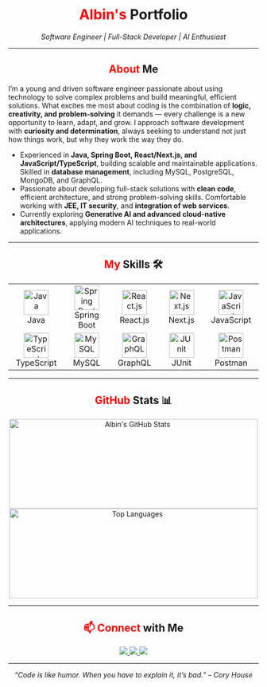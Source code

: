 <h1 align="center">
  <span style="color:red">Albin's</span> Portfolio
</h1>

<p align="center">
  <em>Software Engineer | Full-Stack Developer | AI Enthusiast</em>
</p>


---

<!-- ====== ABOUT ME ====== -->
<h2 align="center">
  <span style="color:red">About</span> Me 
</h2>

I’m a young and driven software engineer passionate about using technology to solve complex problems and build meaningful, efficient solutions. What excites me most about coding is the combination of **logic, creativity, and problem-solving** it demands — every challenge is a new opportunity to learn, adapt, and grow. I approach software development with **curiosity and determination**, always seeking to understand not just how things work, but why they work the way they do.

- Experienced in **Java, Spring Boot, React/Next.js, and JavaScript/TypeScript**, building scalable and maintainable applications. Skilled in **database management**, including MySQL, PostgreSQL, MongoDB, and GraphQL.
- Passionate about developing full-stack solutions with **clean code**, efficient architecture, and strong problem-solving skills. Comfortable working with **JEE, IT security**, and **integration of web services**.
- Currently exploring **Generative AI and advanced cloud-native architectures**, applying modern AI techniques to real-world applications.


---

<!-- ====== SKILLS ====== -->
<h2 align="center">
  <span style="color:red">My</span> Skills 🛠️
</h2>

<p align="center"> 
<table align="center"> 
  <tr> 
    <td align="center" width="150"><img src="https://go-skill-icons.vercel.app/api/icons?i=java&theme=dark" alt="Java" height="50"/><br>Java</td>
    <td align="center" width="150"><img src="https://go-skill-icons.vercel.app/api/icons?i=spring&theme=dark" alt="Spring Boot" height="50"/><br>Spring Boot</td> 
    <td align="center" width="150"><img src="https://go-skill-icons.vercel.app/api/icons?i=react&theme=dark" alt="React.js" height="50"/><br>React.js</td>
    <td align="center" width="150"><img src="https://go-skill-icons.vercel.app/api/icons?i=next&theme=dark" alt="Next.js" height="50"/><br>Next.js</td> 
    <td align="center" width="150"><img src="https://go-skill-icons.vercel.app/api/icons?i=javascript&theme=dark" alt="JavaScript" height="50"/><br>JavaScript</td>
  </tr> 
  <tr> 
    <td align="center" width="150"><img src="https://go-skill-icons.vercel.app/api/icons?i=typescript&theme=dark" alt="TypeScript" height="50"/><br>TypeScript</td>
    <td align="center" width="150"><img src="https://go-skill-icons.vercel.app/api/icons?i=mysql&theme=dark" alt="MySQL" height="50"/><br>MySQL</td>
    <td align="center" width="150"><img src="https://go-skill-icons.vercel.app/api/icons?i=graphql&theme=dark" alt="GraphQL" height="50"/><br>GraphQL</td> 
    <td align="center" width="150"><img src="https://go-skill-icons.vercel.app/api/icons?i=junit&theme=dark" alt="JUnit" height="50"/><br>JUnit</td>
    <td align="center" width="150"><img src="https://go-skill-icons.vercel.app/api/icons?i=postman&theme=dark" alt="Postman" height="50"/><br>Postman</td> 
 </tr> 
</table> 
</p>

---

<!-- ====== GITHUB STATS ====== -->
<h2 align="center">
  <span style="color:red">GitHub</span> Stats 📊
</h2>

<p align="center">
  <img 
    src="https://github-readme-stats.vercel.app/api?username=AlbinKL1&show_icons=true&theme=radical" 
    alt="Albin's GitHub Stats" 
    height="180" 
    width="500"
  />
  <img 
    src="https://github-readme-stats.vercel.app/api/top-langs/?username=AlbinKL1&layout=compact&theme=radical" 
    alt="Top Languages" 
    height="180" 
    width="500"
  />
</p>

---

<!-- ====== CONTACT ====== -->
<h2 align="center">
  <span style="color:red">📫 Connect</span> with Me 
</h2>

<p align="center">
  <a href="https://github.com/AlbinKL1" target="_blank">
    <img src="https://img.shields.io/badge/GitHub-%2312100E.svg?style=for-the-badge&logo=github&logoColor=white"/>
  </a>
  <a href="https://www.linkedin.com/in/albin-kaufeldt-l%C3%B6nn-476144234/" target="_blank">
    <img src="https://img.shields.io/badge/LinkedIn-%230077B5.svg?style=for-the-badge&logo=linkedin&logoColor=white"/>
  </a>
  <a href="mailto:albin.kaufeldt.lonn@outlook.com">
    <img src="https://img.shields.io/badge/Email-%23D14836.svg?style=for-the-badge&logo=gmail&logoColor=white"/>
  </a>
</p>

---

<p align="center">
  <em>“Code is like humor. When you have to explain it, it’s bad.” – Cory House</em>
</p> 


